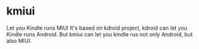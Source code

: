 # kmiui
Let you Kindle runs MIUI
It's based on kdroid project, kdroid can let you Kindle runs Android. But kmiui can let you kindle rus not only Android, but also MIUI.
